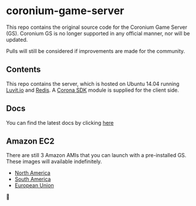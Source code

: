 # coronium-game-server

This repo contains the original source code for the Coronium Game Server (GS). Coronium GS is no longer supported in any official manner, nor will be updated.

Pulls will still be considered if improvements are made for the community.

## Contents

This repo contains the server, which is hosted on Ubuntu 14.04 running [Luvit.io](http://luvit.io) and [Redis](redis.io). A [Corona SDK](http://coronalabs.com) module is supplied for the client side.

## Docs

You can find the latest docs by clicking [here](http://coronium.io/gs)

## Amazon EC2

There are still 3 Amazon AMIs that you can launch with a pre-installed GS. These images will available indefinitely.

- [North America](https://console.aws.amazon.com/ec2/v2/home?region=us-east-1#LaunchInstanceWizard:ami=ami-624afb0a)
- [South America](https://console.aws.amazon.com/ec2/v2/home?region=sa-east-1#LaunchInstanceWizard:ami=ami-f9b90ce4)
- [European Union](https://eu-west-1.console.aws.amazon.com/ec2/v2/home?region=eu-west-1#LaunchInstanceWizard:ami=ami-ba3898cd)

:elephant:
